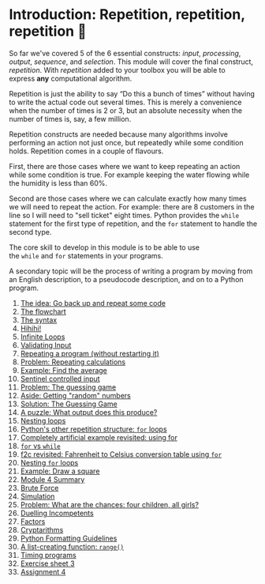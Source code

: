 # Introduction: Repetition, repetition, repetition 🔁

So far we've covered 5 of the 6 essential
constructs: _input_, _processing_, _output_, _sequence_,
and _selection_. This module will cover the final
construct, _repetition_. With _repetition_ added to your toolbox you will
be able to express **any** computational algorithm.

Repetition is just the ability to say “Do this a bunch of times” without having to write the actual code out several times. This is merely a convenience when the number of times is 2 or 3, but an absolute necessity when the number of times is, say, a few million.

Repetition
constructs are needed because many algorithms involve performing an
action not just once, but repeatedly while some condition holds. Repetition comes in a couple of flavours.

First, there are those cases where we want to keep repeating an action while some condition is true. For example keeping the water flowing while the humidity is less than 60%.

Second are those cases where we can calculate exactly how many times we will need to repeat the action. For example: there are 8 customers in the line so I will need to "sell ticket" eight times.  Python provides the `while` statement for the first type of repetition, and the `for` statement to handle the second type.

The core skill to develop in this module is to be able to use
the `while` and `for` statements in your programs.

A secondary topic will be the process of writing a program by moving
from an English description, to a pseudocode description, and on to a
Python program.

1. [The idea: Go back up and repeat some
    code](01_The_idea_go_back_up_and_repeat_some_code.md)
1. [The flowchart](02_The_flowchart.md)
1. [The syntax](03_The_syntax.md)
1. [Hihihi!](04_Hihihi.md)
1. [Infinite Loops](05_Infinite_loops.md)
1. [Validating Input](06_Validating_input.md)
1. [Repeating a program (without restarting
    it)](07_Repeating_a_program_without_restarting_it.md)
1. [Problem: Repeating calculations](08_Problem_repeating_calculations.md)
1. [Example: Find the
    average](09_Example_Find_the_average.md)
1. [Sentinel controlled
    input](10_Sentinel_controlled_input.md)
1. [Problem: The guessing
    game](11_Problem_The_guessing_game.md)
1. [Aside: Getting "random"
    numbers](12_Aside_Getting_random_numbers.md)
1. [Solution: The Guessing
    Game](13_Solution_The_guessing_game.md)
1. [A puzzle: What output does this
    produce?](14_A_puzzle_What_output_does_this_produce.md)
1. [Nesting loops](15_Nesting_loops.md)
1. [Python's other repetition
    structure: `for` loops](16_Pythons_other_repetition_structure_for_loops.md)
1. [Completely artificial example revisited: using
    for](17_Completely_artificial_example_revisited_using_for.md)
1. [`for` vs `while`](18_For_vs_while.md)
1. [f2c revisited: Fahrenheit to Celsius conversion table
    using `for`](19_F2c_revisited_Fahrenheit_to_celsius_conversion_table_using_for.md)
1. [Nesting `for` loops](20_Nesting_for_loops.md)
1. [Example: Draw a
    square](21_Example_Draw_a_square.md)
1. [Module 4 Summary](22_Module_4_summary.md)
1. [Brute Force](23_Brute_force.md)
1. [Simulation](24_Simulation.md)
1. [Problem: What are the chances: four children, all
    girls?](25_Problem_What_are_the_chances_four_children_all_girls.md)
1. [Duelling
    Incompetents](26_Duelling_incompetents.md)
1. [Factors](26_Factors.md)
1. [Cryptarithms](27_Cryptarithms.md)
1. [Python Formatting
    Guidelines](28_Python_formatting_guidelines.md)
1. [A list-creating
    function: `range()`](29_A_list_creating_function_range.md)
1. [Timing programs](30_Timing_programs.md)
1. [Exercise sheet 3](70_Exercise_Sheet_3.md)
1. [Assignment 4](90_Assignment_4.md)